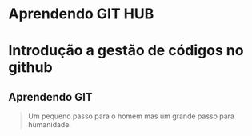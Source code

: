 # Aprendendo GIT HUB

# Introdução a gestão de códigos no github


## Aprendendo GIT

>Um pequeno passo para o homem mas um grande passo para humanidade.
